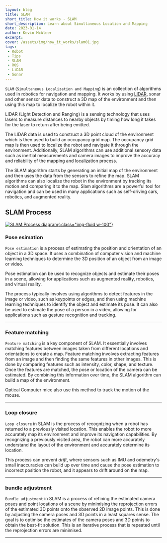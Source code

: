 ```yaml
---
layout: blog
title: SLAM
short_title: How it works - SLAM
short_description: Learn about Simultaneous Location and Mapping
date: 2023-01-14
author: Kevin McAleer
excerpt: 
cover: /assets/img/how_it_works/slam01.jpg
tags:
 - Robot
 - Tips
 - SLAM
 - ROS
 - LiDAR
 - Sonar
---
```


`SLAM` (`Simultaneous Localization and Mapping`) is an collection of algorithms used in robotics for navigation and mapping. It works by using [LIDAR](/resources/glossary#lidar), sonar and other sensor data to construct a 3D map of the environment and then using this map to localize the robot within it.

LIDAR (Light Detection and Ranging) is a sensing technology that uses lasers to measure distances to nearby objects by timing how long it takes for the laser to return after being emitted. 

The LIDAR data is used to construct a 3D point cloud of the environment which is then used to build an occupancy grid map. The occupancy grid map is then used to localize the robot and navigate it through the environment. Additionally, SLAM algorithms can use additional sensory data such as inertial measurements and camera images to improve the accuracy and reliability of the mapping and localization process.

The SLAM algorithm starts by generating an initial map of the environment and then uses the data from the sensors to refine the map. SLAM algorithms can also localize the robot in the environment by tracking its motion and comparing it to the map. Slam algorithms are a powerful tool for navigation and can be used in many applications such as self-driving cars, robotics, and augmented reality.

## SLAM Process

[![SLAM Process diagram](/assets/img/how_it_works/slam02.jpg){:class="img-fluid w-100"}](/assets/img/how_it_works/slam02.jpg)

### Pose esimation

`Pose estimation` is a process of estimating the position and orientation of an object in a 3D space. It uses a combination of computer vision and machine learning techniques to determine the 3D position of an object from an image or video.

Pose estimation can be used to recognize objects and estimate their poses in a scene, allowing for applications such as augmented reality, robotics, and virtual reality. 

The process typically involves using algorithms to detect features in the image or video, such as keypoints or edges, and then using machine learning techniques to identify the object and estimate its pose. It can also be used to estimate the pose of a person in a video, allowing for applications such as gesture recognition and tracking.

---

### Feature matching

`Feature matching` is a key component of SLAM. It essentially involves matching features between images taken from different locations and orientations to create a map. Feature matching involves extracting features from an image and then finding the same features in other images. This is done by comparing features such as intensity, color, shape, and texture. Once the features are matched, the pose or location of the camera can be estimated. By combining this information over time, the SLAM algorithm can build a map of the environment.

Optical Computer mice also use this method to track the motion of the mouse.

---

### Loop closure

`Loop closure` in SLAM is the process of recognizing when a robot has returned to a previously visited location. This enables the robot to more accurately map its environment and improve its navigation capabilities. By recognizing a previously visited area, the robot can more accurately understand the layout of the environment and accurately determine its location.

This process can prevent *drift*, where sensors such as IMU and odemetry's small inaccuracies can build up over time and cause the pose estimation to incorrect position the robot, and it appears to drift around on the map.

---

### bundle adjustment

`Bundle adjustment` in SLAM is a process of refining the estimated camera poses and point locations of a scene by minimising the reprojection errors of the estimated 3D points onto the observed 2D image points. This is done by adjusting the camera poses and 3D points in a least squares sense. The goal is to optimise the estimates of the camera poses and 3D points to obtain the best-fit solution. This is an iterative process that is repeated until the reprojection errors are minimised.

---
